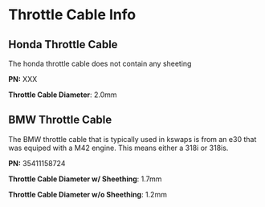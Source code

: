 # Throttle Cable Info

## Honda Throttle Cable

The honda throttle cable does not contain any sheeting

**PN:** XXX

**Throttle Cable Diameter**: 2.0mm

## BMW Throttle Cable

The BMW throttle cable that is typically used in kswaps is from an e30 that was equiped with a M42 engine. This means either a 318i or 318is.

**PN:** 35411158724

**Throttle Cable Diameter w/ Sheething**: 1.7mm

**Throttle Cable Diameter w/o Sheething**: 1.2mm
